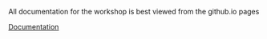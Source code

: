 All documentation for the workshop is best viewed from the github.io pages

[Documentation](https://ucdavis-bioinformatics-training.github.io/2019_March_UCSF_mRNAseq_Workshop/)
